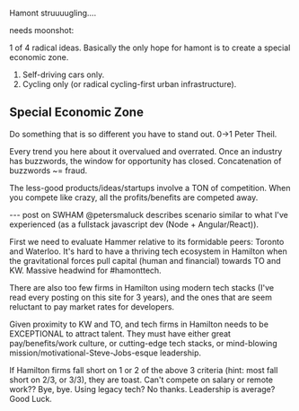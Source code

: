Hamont struuuugling....

needs moonshot: 

1 of 4 radical ideas.  Basically the only hope for hamont is to create a special economic zone.

1.  Self-driving cars only.
2.  Cycling only (or radical cycling-first urban infrastructure).

## Special Economic Zone

Do something that is so different you have to stand out.  0->1 Peter Theil. 

Every trend you here about it overvalued and overrated.  Once an industry has buzzwords, the window for opportunity has closed.  Concatenation of buzzwords ~= fraud. 

The less-good products/ideas/startups involve a TON of competition.  When you compete like crazy, all the profits/benefits are competed away. 




--- post on SWHAM
@petersmaluck describes scenario similar to what I've experienced (as a fullstack javascript dev (Node + Angular/React)).

First we need to evaluate Hammer relative to its formidable peers: Toronto and Waterloo. It's hard to have a thriving tech ecosystem in Hamilton when the gravitational forces pull capital (human and financial) towards TO and KW. Massive headwind for #hamonttech.

There are also too few firms in Hamilton using modern tech stacks (I've read every posting on this site for 3 years), and the ones that are seem reluctant to pay market rates for developers.

Given proximity to KW and TO, and tech firms in Hamilton needs to be EXCEPTIONAL to attract talent. They must have either great pay/benefits/work culture, or cutting-edge tech stacks, or mind-blowing mission/motivational-Steve-Jobs-esque leadership.

If Hamilton firms fall short on 1 or 2 of the above 3 criteria (hint: most fall short on 2/3, or 3/3), they are toast. Can't compete on salary or remote work?? Bye, bye. Using legacy tech? No thanks. Leadership is average? Good Luck.